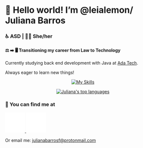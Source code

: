 # 👋 Hello world! I’m @leialemon/ Juliana Barros
### ♿ ASD | 👩‍💻 She/her

<p align="left">
  <h4> ⚖️ ➡️ 🖥️ Transitioning my career from Law to Technology </h4>
 Currently studying back end development with Java at <a href="https://ada.tech/" rel="noopener">Ada Tech</a>.
  
 Always eager to learn new things! 
</p> 
<p align="center" display="block">
  <a href="https://skillicons.dev" rel="noopener">
    <img src="https://skillicons.dev/icons?i=html,css,java,spring,postman,postgres,c,py,bash,git,linux,ubuntu,mint,idea,neovim" alt="My Skills">
  </a>
</p> 
<!--<p align="center">
  <a href="https://github.com/anuraghazra/github-readme-stats" rel="noopener">
    <img src="https://github-readme-stats.vercel.app/api?username=leialemon&show_icons=true&theme=omni" alt="Juliana's GitHub stats">
  </a>
</p> -->
 
<p align="center">
  <a href="https://github.com/anuraghazra/github-readme-stats" rel="noopener">
    <img src="https://github-readme-stats.vercel.app/api/top-langs/?username=leialemon&theme=omni" alt="Juliana's top languages">
  </a>  
</p>


### 📨 You can find me at
<a href="https://www.linkedin.com/in/juliana-de-barros/" rel="noopener">
  <img style="margin-right:5" src="https://raw.githubusercontent.com/CLorant/readme-social-icons/main/large/light/linkedin.svg">
</a>

<a href="https://www.discordapp.com/users/leialemon" rel="noopener">
  <img src="https://raw.githubusercontent.com/CLorant/readme-social-icons/main/large/light/discord.svg">
</a>

Or email me: julianabarrosf@protonmail.com

<!---
leialemon/leialemon is a ✨ special ✨ repository because its `README.md` (this file) appears on your GitHub profile.
You can click the Preview link to take a look at your changes.
--->

